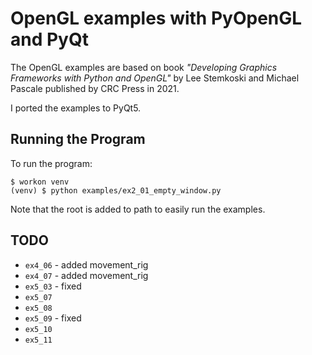 # OpenGL examples with PyOpenGL and PyQt
The OpenGL examples are based on book *"Developing Graphics Frameworks with Python and OpenGL"* by Lee Stemkoski and Michael Pascale published by CRC Press in 2021. 

I ported the examples to PyQt5.

## Running the Program
To run the program:

```
$ workon venv
(venv) $ python examples/ex2_01_empty_window.py
```

Note that the root is added to path to easily run the examples.

## TODO

* `ex4_06` - added movement_rig
* `ex4_07` - added movement_rig
* `ex5_03` - fixed
* `ex5_07`
* `ex5_08`
* `ex5_09` - fixed
* `ex5_10`
* `ex5_11`